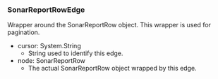 ### SonarReportRowEdge
Wrapper around the SonarReportRow object. This wrapper is used for pagination.

- cursor: System.String
  - String used to identify this edge.
- node: SonarReportRow
  - The actual SonarReportRow object wrapped by this edge.
